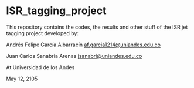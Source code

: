 # ISR_tagging_project
This repository contains the codes, the results and other stuff of the ISR jet tagging project developed by:



Andrés Felipe García Albarracín   af.garcia1214@uniandes.edu.co

Juan Carlos Sanabria Arenas       jsanabri@uniandes.edu.co



At Universidad de los Andes

May 12, 2105
